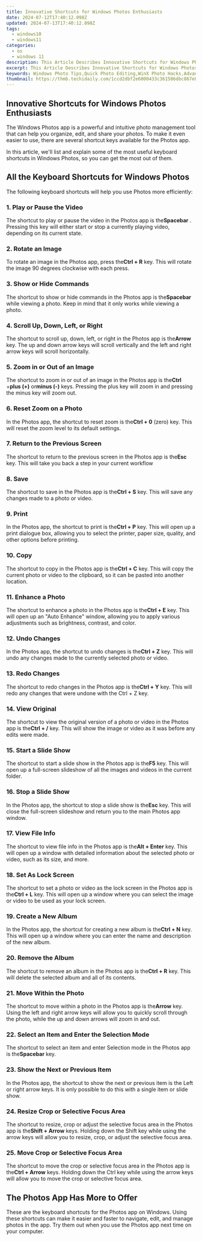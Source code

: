```yaml
---
title: Innovative Shortcuts for Windows Photos Enthusiasts
date: 2024-07-12T17:40:12.098Z
updated: 2024-07-13T17:40:12.098Z
tags:
  - windows10
  - windows11
categories:
  - os
  - windows 11
description: This Article Describes Innovative Shortcuts for Windows Photos Enthusiasts
excerpt: This Article Describes Innovative Shortcuts for Windows Photos Enthusiasts
keywords: Windows Photo Tips,Quick Photo Editing,WinX Photo Hacks,Advanced Photo Tools,Efficient Photo Tricks,Smart Photo Techniques,Optimized Windows Photography
thumbnail: https://thmb.techidaily.com/1ccd2dbf2e6000433c361586dbc867e80efe1088f86d15f3203e5baee21b7684.jpg
---
```


## Innovative Shortcuts for Windows Photos Enthusiasts

 The Windows Photos app is a powerful and intuitive photo management tool that can help you organize, edit, and share your photos. To make it even easier to use, there are several shortcut keys available for the Photos app.

 In this article, we'll list and explain some of the most useful keyboard shortcuts in Windows Photos, so you can get the most out of them.

## All the Keyboard Shortcuts for Windows Photos

 The following keyboard shortcuts will help you use Photos more efficiently:

### 1\. Play or Pause the Video

 The shortcut to play or pause the video in the Photos app is the**Spacebar** . Pressing this key will either start or stop a currently playing video, depending on its current state.

### 2\. Rotate an Image

 To rotate an image in the Photos app, press the**Ctrl + R** key. This will rotate the image 90 degrees clockwise with each press.

### 3\. Show or Hide Commands

 The shortcut to show or hide commands in the Photos app is the**Spacebar** while viewing a photo. Keep in mind that it only works while viewing a photo.

### 4\. Scroll Up, Down, Left, or Right

 The shortcut to scroll up, down, left, or right in the Photos app is the**Arrow** key. The up and down arrow keys will scroll vertically and the left and right arrow keys will scroll horizontally.

### 5\. Zoom in or Out of an Image

 The shortcut to zoom in or out of an image in the Photos app is the**Ctrl** +**plus (+)** or**minus (-)** keys. Pressing the plus key will zoom in and pressing the minus key will zoom out.

### 6\. Reset Zoom on a Photo

 In the Photos app, the shortcut to reset zoom is the**Ctrl + 0** (zero) key. This will reset the zoom level to its default settings.

### 7\. Return to the Previous Screen

 The shortcut to return to the previous screen in the Photos app is the**Esc** key. This will take you back a step in your current workflow

### 8\. Save

 The shortcut to save in the Photos app is the**Ctrl + S** key. This will save any changes made to a photo or video.

### 9\. Print

 In the Photos app, the shortcut to print is the**Ctrl + P** key. This will open up a print dialogue box, allowing you to select the printer, paper size, quality, and other options before printing.

### 10\. Copy

 The shortcut to copy in the Photos app is the**Ctrl + C** key. This will copy the current photo or video to the clipboard, so it can be pasted into another location.

### 11\. Enhance a Photo

 The shortcut to enhance a photo in the Photos app is the**Ctrl + E** key. This will open up an "Auto Enhance" window, allowing you to apply various adjustments such as brightness, contrast, and color.

### 12\. Undo Changes

 In the Photos app, the shortcut to undo changes is the**Ctrl + Z** key. This will undo any changes made to the currently selected photo or video.

### 13\. Redo Changes

 The shortcut to redo changes in the Photos app is the**Ctrl + Y** key. This will redo any changes that were undone with the Ctrl + Z key.

### 14\. View Original

 The shortcut to view the original version of a photo or video in the Photos app is the**Ctrl + /** key. This will show the image or video as it was before any edits were made.

### 15\. Start a Slide Show

 The shortcut to start a slide show in the Photos app is the**F5** key. This will open up a full-screen slideshow of all the images and videos in the current folder.

### 16\. Stop a Slide Show

 In the Photos app, the shortcut to stop a slide show is the**Esc** key. This will close the full-screen slideshow and return you to the main Photos app window.

### 17\. View File Info

 The shortcut to view file info in the Photos app is the**Alt + Enter** key. This will open up a window with detailed information about the selected photo or video, such as its size, and more.

### 18\. Set As Lock Screen

 The shortcut to set a photo or video as the lock screen in the Photos app is the**Ctrl + L** key. This will open up a window where you can select the image or video to be used as your lock screen.

### 19\. Create a New Album

 In the Photos app, the shortcut for creating a new album is the**Ctrl + N** key. This will open up a window where you can enter the name and description of the new album.

### 20\. Remove the Album

 The shortcut to remove an album in the Photos app is the**Ctrl + R** key. This will delete the selected album and all of its contents.

### 21\. Move Within the Photo

 The shortcut to move within a photo in the Photos app is the**Arrow** key. Using the left and right arrow keys will allow you to quickly scroll through the photo, while the up and down arrows will zoom in and out.

### 22\. Select an Item and Enter the Selection Mode

 The shortcut to select an item and enter Selection mode in the Photos app is the**Spacebar** key.

### 23\. Show the Next or Previous Item

 In the Photos app, the shortcut to show the next or previous item is the Left or right arrow keys. It is only possible to do this with a single item or slide show.

### 24\. Resize Crop or Selective Focus Area

 The shortcut to resize, crop or adjust the selective focus area in the Photos app is the**Shift + Arrow** keys. Holding down the Shift key while using the arrow keys will allow you to resize, crop, or adjust the selective focus area.

### 25\. Move Crop or Selective Focus Area

 The shortcut to move the crop or selective focus area in the Photos app is the**Ctrl + Arrow** keys. Holding down the Ctrl key while using the arrow keys will allow you to move the crop or selective focus area.

## The Photos App Has More to Offer

 These are the keyboard shortcuts for the Photos app on Windows. Using these shortcuts can make it easier and faster to navigate, edit, and manage photos in the app. Try them out when you use the Photos app next time on your computer.


<ins class="adsbygoogle"
     style="display:block"
     data-ad-format="autorelaxed"
     data-ad-client="ca-pub-7571918770474297"
     data-ad-slot="1223367746"></ins>



<ins class="adsbygoogle"
     style="display:block"
     data-ad-client="ca-pub-7571918770474297"
     data-ad-slot="8358498916"
     data-ad-format="auto"
     data-full-width-responsive="true"></ins>




